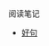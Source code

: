 <div class="sidebar-title">阅读笔记</div>
<!-- <template id="root-breadcrumb">好句</template> -->

- [好句](阅读笔记/好句/好句.md)
